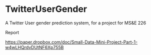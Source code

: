# TwitterUserGender
A Twitter User gender prediction system, for a project for MS&amp;E 226

Report

https://paper.dropbox.com/doc/Small-Data-Mini-Project-Part-1-w4wLHQrdvDUtNF6Xp755B
